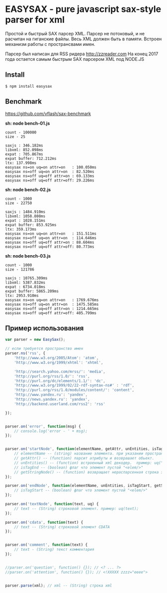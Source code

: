 EASYSAX - pure javascript sax-style parser for xml
==================================================
Простой и быстрый SAX парсер XML.
Парсер не потоковый, и не расчитан на гиганские файлы. 
Весь XML должен быть в памяти.
Встроен механизм работы с пространсвами имен.


Парсер был написан для RSS ридера http://zzreader.com
На конец 2017 года остается самым быстрым SAX парсером XML под NODE.JS

Install
---------------------------------------------------
```
$ npm install easysax
```

Benchmark
---------------------------------------------------
https://github.com/vflash/sax-benchmark


**sh: node bench-01.js**
```
count - 100000
size - 25

saxjs : 346.182ms
libxml: 852.098ms
expat : 705.867ms
expat buffer: 712.212ms
ltx: 137.998ms
easysax ns=on uq=on attr=on   : 100.050ms
easysax ns=off uq=on attr=on  : 82.520ms
easysax ns=off uq=off attr=on : 69.133ms
easysax ns=off uq=off attr=off: 29.226ms
```

**sh: node bench-02.js**
```
count - 1000
size - 22750

saxjs : 1484.910ms
libxml: 1058.808ms
expat : 1028.151ms
expat buffer: 853.925ms
ltx: 359.173ms
easysax ns=on uq=on attr=on   : 151.511ms
easysax ns=off uq=on attr=on  : 114.646ms
easysax ns=off uq=off attr=on : 88.604ms
easysax ns=off uq=off attr=off: 80.773ms
```

**sh: node bench-03.js**
```
count - 1000
size - 121786

saxjs : 10765.309ms
libxml: 5387.832ms
expat : 6734.018ms
expat buffer: 5865.209ms
ltx: 2953.910ms
easysax ns=on uq=on attr=on   : 1769.676ms
easysax ns=off uq=on attr=on  : 1475.585ms
easysax ns=off uq=off attr=on : 1214.665ms
easysax ns=off uq=off attr=off: 405.799ms
```





Пример использования
---------------------------------------------------
```js
var parser = new EasySax();

// если требуется пространство имен
parser.ns('rss', {
	'http://www.w3.org/2005/Atom': 'atom',
	'http://www.w3.org/1999/xhtml': 'xhtml',

	'http://search.yahoo.com/mrss/': 'media',
	'http://purl.org/rss/1.0/': 'rss',
	'http://purl.org/dc/elements/1.1/': 'dc',
	'http://www.w3.org/1999/02/22-rdf-syntax-ns#' : 'rdf',
	'http://purl.org/rss/1.0/modules/content/': 'content',
	'http://www.yandex.ru': 'yandex',
	'http://news.yandex.ru': 'yandex',
	'http://backend.userland.com/rss2': 'rss'

});


parser.on('error', function(msg) {
	// console.log('error - ' + msg);
});


parser.on('startNode', function(elementName, getAttr, unEntities, isTagEnd, getStringNode) {
	// elementName -- (string) название элемента. при указании пространства имен, то автоматически подставляется префикс
	// getAttr() -- (function) парсит атрибуты и возврашает обьект. 
	// unEntities() -- (function) встроенный xml декодер.  пример: uq("&lt;a&gt;")
	// isTagEnd -- (boolean) флаг что элемент пустой "<elem/>"
	// getStringNode() -- (function) возвращает нераспарсенная строка элемента. Пример: <item title="text" id="x345">	
});

parser.on('endNode', function(elementName, unEntities, isTagStart, getStringNode) {
	// isTagStart -- (boolean) флаг что элемент пустой "<elem/>"
});

parser.on('textNode', function(text, uq) {
	// text -- (String) строковой элемент. пример: uq(text);
});

parser.on('cdata', function(text) {
	// text -- (String) строковой элемент CDATA
});


parser.on('comment', function(text) {
	// text - (String) текст комментария
});


//parser.on('question', function() {}); // <? ... ?>
//parser.on('attention', function() {}); // <!XXXXX zzzz="eeee">


parser.parse(xml); // xml -- (String) строка xml

```

